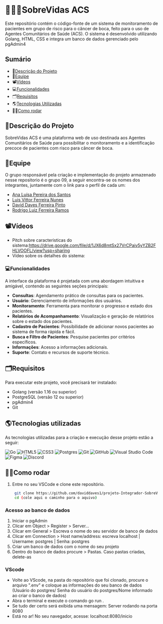 

# 👩‍⚕️🦷SobreVidas ACS



Este repositório contém o código-fonte de um sistema de monitoramento de pacientes em grupo de risco para o câncer de boca, feito para o uso de Agentes Comunitários de Saúde (ACS). 
O sistema é desenvolvido utilizando Golang, HTML, CSS e integra um banco de dados gerenciado pelo pgAdmin4

## Sumário

- 📖[Descrição do Projeto](#descrição-do-projeto)
- 👥[Equipe](#equipe)
- 📽️[Vídeos](#videos)
- 💻[Funcionalidades](#funcionalidades)
- 🗂️[Requisitos](#requisitos)
- 🌎[Tecnologias Utilizadas](#tecnologias-utilizadas)
- 👨‍💻[Como rodar](#como-rodar)


## 📖Descrição do Projeto

SobreVidas ACS é uma plataforma web de uso destinada aos Agentes Comunitários de Saúde para possibilitar o monitoramento e a identificação precoce de pacientes com risco para câncer de boca.

## 👥Equipe
O grupo responsável pela criação e implementação do projeto armazenado nesse repositorio é o grupo 09, a seguir encontra-se os nomes dos integrantes, juntamente com o link para o perfil de cada um:
- [Ana Luísa Pereira dos Santos](https://github.com/AnaLuisaPS07) 
- [Luis Vittor Ferreira Nunes](https://github.com/LuisVittor)
- [David Daves Ferreira Pinto](https://github.com/daviddaves1)
- [Rodrigo Luiz Ferreira Ramos](https://github.com/rodrigoluizf)

## 📽️Vídeos
- Pitch sobre caracteristicas do sistema:https://drive.google.com/file/d/1JX6d8mtSx27VrCPaiv5yYZB2FHLVOOFL/view?usp=sharing
- Vídeo sobre os detalhes do sistema:


### 💻Funcionalidades

A interface da plataforma é projetada com uma abordagem intuitiva e amigável, contendo as seguintes seções principais:

- **Consultas**: Agendamento prático de consultas para os pacientes.
- **Usuário**: Gerenciamento de informações dos usuários.
- **Monitoramento**: Ferramenta para monitorar o progresso e estado dos pacientes.
- **Relatórios de Acompanhamento**: Visualização e geração de relatórios sobre o estado dos pacientes.
- **Cadastro de Pacientes**: Possibilidade de adicionar novos pacientes ao sistema de forma rápida e fácil.
- **Busca e Filtro de Pacientes**: Pesquise pacientes por critérios específicos.
- **Informações**: Acesso a informações adicionais.
- **Suporte**: Contato e recursos de suporte técnico.



## 🗂️Requisitos

Para executar este projeto, você precisará ter instalado:

- Golang (versão 1.16 ou superior)
- PostgreSQL (versão 12 ou superior)
- pgAdmin4
- Git


## 🌎Tecnologias utilizadas
As tecnologias utilizadas para a criação e execução desse projeto estão a seguir:

![Go](https://img.shields.io/badge/go-%2300ADD8.svg?style=for-the-badge&logo=go&logoColor=white)
![HTML5](https://img.shields.io/badge/html5-%23E34F26.svg?style=for-the-badge&logo=html5&logoColor=white)
![CSS3](https://img.shields.io/badge/css3-%231572B6.svg?style=for-the-badge&logo=css3&logoColor=white)
![Postgres](https://img.shields.io/badge/postgres-%23316192.svg?style=for-the-badge&logo=postgresql&logoColor=white)
![Git](https://img.shields.io/badge/git-%23F05033.svg?style=for-the-badge&logo=git&logoColor=white)
![GitHub](https://img.shields.io/badge/github-%23121011.svg?style=for-the-badge&logo=github&logoColor=white)
![Visual Studio Code](https://img.shields.io/badge/Visual%20Studio%20Code-0078d7.svg?style=for-the-badge&logo=visual-studio-code&logoColor=white)
![Figma](https://img.shields.io/badge/figma-%23F24E1E.svg?style=for-the-badge&logo=figma&logoColor=white)
![Discord](https://img.shields.io/badge/Discord-%235865F2.svg?style=for-the-badge&logo=discord&logoColor=white)

## 👨‍💻Como rodar
1. Entre no seu VSCode e clone este repositório.
   ```sh
    git clone https://github.com/daviddaves1/projeto-Integrador-SobreVidas-ACS.git
    cd (cole aqui o caminho para o aquivo)
    ```


### Acesso ao banco de dados
1. Iniciar o pgAdmin
2. Clicar em Object > Register > Server...
3. Clicar em General > Escreva o nome do seu servidor de banco de dados
4. Clicar em Connection > Host name/address: escreva localhost | Username: postgres | Senha: postgres
5. Criar um banco de dados com o nome do seu projeto
6. Dentro do banco de dados procure > Pastas. Caso pastas criadas, delete-as

### VScode

- Volte ao VScode, na pasta do repositório que foi clonado, procure o arquivo ".env" e coloque as informações do seu banco de dados (Usuário do postgres/ Senha do usuário do postgres/Nome informado ao criar o banco de dados)
- Abra o terminal e execute o comando go run .
- Se tudo der certo será exibida uma mensagem: Server rodando na porta 8080
- Está no ar! No seu navegador, acesse: localhost:8080/inicio
   
